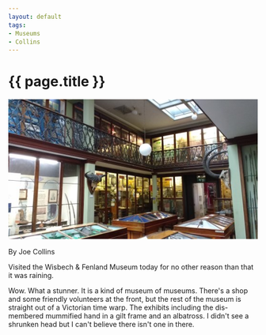 ```yaml
---
layout: default
tags:
- Museums
- Collins
---
```

# {{ page.title }}

![Wisbech & Fenland Museum](/img/WisbechAndFenland.jpg)

By Joe Collins

Visited the Wisbech & Fenland Museum today for no other reason than that it was raining.

Wow.  What a stunner.  It is a kind of museum of museums.  There's a shop and some friendly volunteers at the front, but the rest of the museum is straight out of a Victorian time warp.  The exhibits including the dis-membered mummified hand in a gilt frame and an albatross.  I didn't see a shrunken head but I can't believe there isn't one in there.
